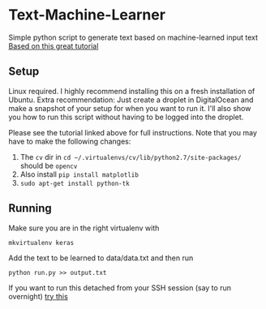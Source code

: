 # Text-Machine-Learner
Simple python script to generate text based on machine-learned input text
[Based on this great tutorial](https://chunml.github.io/ChunML.github.io/tutorial/Setting-Up-Python-Environment-For-Computer-Vision-And-Machine-Learning/)

## Setup
Linux required. I highly recommend installing this on a fresh installation of Ubuntu.
Extra recommendation: Just create a droplet in DigitalOcean and make a snapshot of your setup for when you want to run it.
I'll also show you how to run this script without having to be logged into the droplet.

Please see the tutorial linked above for full instructions. Note that you may have to make the following changes:

1. The `cv` dir in `cd ~/.virtualenvs/cv/lib/python2.7/site-packages/` should be `opencv`
2. Also install `pip install matplotlib`
3. `sudo apt-get install python-tk`

## Running 
Make sure you are in the right virtualenv with

    mkvirtualenv keras

Add the text to be learned to data/data.txt and then run

    python run.py >> output.txt

If you want to run this detached from your SSH session (say to run overnight) [try this](https://askubuntu.com/questions/8653/how-to-keep-processes-running-after-ending-ssh-session/220880#220880)
